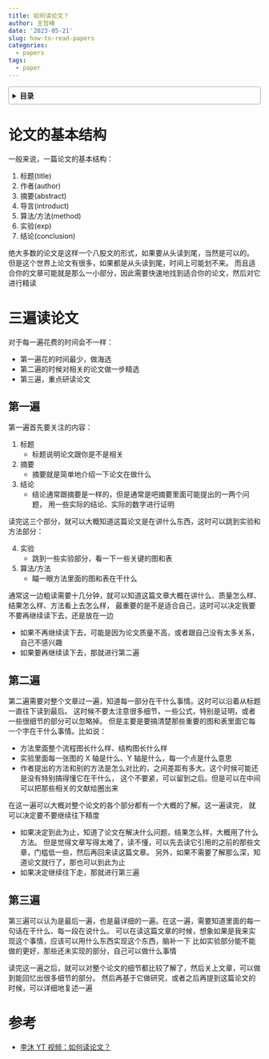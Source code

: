 ```yaml
---
title: 如何读论文？
author: 王哲峰
date: '2023-05-21'
slug: how-to-read-papers
categories:
  - papers
tags:
  - paper
---
```


<style>
details {
    border: 1px solid #aaa;
    border-radius: 4px;
    padding: .5em .5em 0;
}
summary {
    font-weight: bold;
    margin: -.5em -.5em 0;
    padding: .5em;
}
details[open] {
    padding: .5em;
}
details[open] summary {
    border-bottom: 1px solid #aaa;
    margin-bottom: .5em;
}
</style>

<details><summary>目录</summary><p>

- [论文的基本结构](#论文的基本结构)
- [三遍读论文](#三遍读论文)
  - [第一遍](#第一遍)
  - [第二遍](#第二遍)
  - [第三遍](#第三遍)
- [参考](#参考)
</p></details><p></p>

# 论文的基本结构

一般来说，一篇论文的基本结构：

1. 标题(title)
2. 作者(author)
3. 摘要(abstract)
4. 导言(introduct)
5. 算法/方法(method)
6. 实验(exp)
7. 结论(conclusion)

绝大多数的论文是这样一个八股文的形式，如果要从头读到尾，当然是可以的。
但是这个世界上论文有很多，如果都是从头读到尾，时间上可能划不来。
而且适合你的文章可能就是那么一小部分，因此需要快速地找到适合你的论文，然后对它进行精读

# 三遍读论文

对于每一遍花费的时间会不一样：

* 第一遍花的时间最少，做海选
* 第二遍的时候对相关的论文做一步精选
* 第三遍，重点研读论文

## 第一遍

第一遍首先要关注的内容：

1. 标题
    - 标题说明论文跟你是不是相关
2. 摘要
    - 摘要就是简单地介绍一下论文在做什么
3. 结论
    - 结论通常跟摘要是一样的，但是通常是吧摘要里面可能提出的一两个问题，
      用一些实际的结论、实际的数字进行证明

读完这三个部分，就可以大概知道这篇论文是在讲什么东西，这时可以跳到实验和方法部分：

4. 实验
    - 跳到一些实验部分，看一下一些关键的图和表
5. 算法/方法
    - 瞄一眼方法里面的图和表在干什么

通常这一边粗读需要十几分钟，就可以知道这篇文章大概在讲什么、质量怎么样、结果怎么样、方法看上去怎么样，
最重要的是不是适合自己，这时可以决定我要不要再继续读下去，还是放在一边

* 如果不再继续读下去，可能是因为论文质量不高，或者跟自己没有太多关系，自己不感兴趣
* 如果要再继续读下去，那就进行第二遍

## 第二遍

第二遍需要对整个文章过一遍，知道每一部分在干什么事情。这时可以沿着从标题一直往下读到最后。
这时候不要太注意很多细节，一些公式，特别是证明，或者一些很细节的部分可以忽略掉。
但是主要是要搞清楚那些重要的图和表里面它每一个字在干什么事情。比如说：

* 方法里面整个流程图长什么样、结构图长什么样
* 实验里面每一张图的 X 轴是什么、Y 轴是什么，每一个点是什么意思
* 作者提出的方法和别的方法是怎么对比的，之间差距有多大。这个时候可能还是没有特别搞得懂它在干什么，
  这个不要紧，可以留到之后。但是可以在中间可以把那些相关的文献给圈出来

在这一遍可以大概对整个论文的各个部分都有一个大概的了解。这一遍读完，
就可以决定要不要继续往下精度

* 如果决定到此为止，知道了论文在解决什么问题，结果怎么样，大概用了什么方法。
  但是觉得文章写得太难了，读不懂，可以先去读它引用的之前的那些文章，门槛低一些，然后再回来读这篇文章。
  另外，如果不需要了解那么深，知道论文就行了，那也可以到此为止
* 如果决定继续往下走，那就进行第三遍

## 第三遍

第三遍可以认为是最后一遍，也是最详细的一遍。在这一遍，需要知道里面的每一句话在干什么、每一段在说什么。
可以在读这篇文章的时候，想象如果是我来实现这个事情，应该可以用什么东西实现这个东西，脑补一下
比如实验部分能不能做的更好，那些还未实现的部分，自己可以做什么事情

读完这一遍之后，就可以对整个论文的细节都比较了解了，然后关上文章，可以做到能回忆出很多细节的部分。
然后再基于它做研究，或者之后再提到这篇论文的时候，可以详细地复述一遍

# 参考

* [李沐 YT 视频：如何读论文？](https://www.youtube.com/watch?v=txjl_Q4jCyQ&list=PLFXJ6jwg0qW-7UM8iUTj3qKqdhbQULP5I)